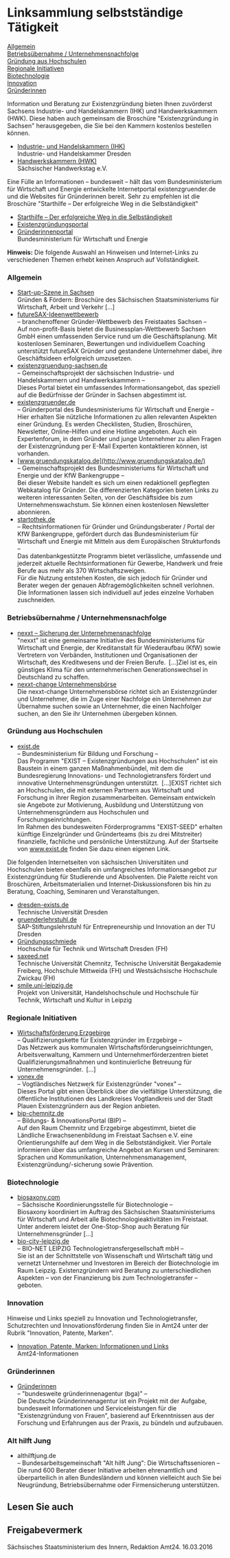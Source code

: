 # Linksammlung selbstständige Tätigkeit

[Allgemein](#allgemein "allgemein")  
[Betriebsübernahme / Unternehmensnachfolge](#betriebsuebernahme "betriebsuebernahme")  
[Gründung aus Hochschulen](#gruendung_hochschule "gruendung_hochschule")  
[Regionale Initiativen](#regionale_initiativen "regionale_initiativen")  
[Biotechnologie](#biotechnologie "biotechnologie")  
[Innovation](#innovation "innovation")  
[Gründerinnen](#gruenderinnen "gruenderinnen")

Information und Beratung zur Existenzgründung bieten Ihnen zuvörderst Sachsens Industrie- und Handelskammern (IHK) und Handwerkskammern (HWK). Diese haben auch gemeinsam die Broschüre "Existenzgründung in Sachsen" herausgegeben, die Sie bei den Kammern kostenlos bestellen können.

* [Industrie- und Handelskammern (IHK)](http://www.ihk.de/ "Landesarbeitsgemeinschaft der Industrie- und Handelskammern Sachsen")  
  Industrie- und Handelskammer Dresden
* [Handwerkskammern (HWK)](https://www.handwerkstag-sachsen.de/organisation/handwerkskammern.html "Sächsischer Handwerkstag ")  
  Sächsischer Handwerkstag e.V.

Eine Fülle an Informationen – bundesweit – hält das vom Bundesministerium für Wirtschaft und Energie entwickelte Internetportal existenzgruender.de und die Websites für Gründerinnen bereit. Sehr zu empfehlen ist die Broschüre "Starthilfe – Der erfolgreiche Weg in die Selbständigkeit"

* [Starthilfe – Der erfolgreiche Weg in die Selbständigkeit](https://www.existenzgruender.de/SharedDocs/Downloads/DE/Broschueren-Flyer/Starthilfe-erfolgreiche-Weg-Selbststaendigkeit.html)
* [Existenzgründungsportal](http://www.existenzgruender.de/selbstaendigkeit/entscheidung/gruendungsarten/index.php "BMWi: Gründerportal Rubrik \"Gründung vorbereiten\"")
* [Gründerinnenportal](http://www.gruenderinnenagentur.de "BMWi: Gruenderinnenportal")  
   Bundesministerium für Wirtschaft und Energie

**Hinweis:** Die folgende Auswahl an Hinweisen und Internet-Links zu verschiedenen Themen erhebt keinen Anspruch auf Vollständigkeit.

### Allgemein

* [Start-up-Szene in Sachsen](https://publikationen.sachsen.de/bdb/artikel/29556)  
  Gründen & Fördern: Broschüre des Sächsischen Staatsministeriums für Wirtschaft, Arbeit und Verkehr [...]
* [futureSAX-Ideenwettbewerb](https://www.futuresax.de/wettbewerbe "Internetauftritt der \"FutureSAX Ideenwettbewerbe\"")  
   – branchenoffener Gründer-Wettbewerb des Freistaates Sachsen –  
   Auf non-profit-Basis bietet die Businessplan-Wettbewerb Sachsen GmbH einen umfassenden Service rund um die Geschäftsplanung. Mit kostenlosen Seminaren, Bewertungen und individuellem Coaching unterstützt futureSAX Gründer und gestandene Unternehmer dabei, ihre Geschäftsideen erfolgreich umzusetzen.
* [existenzgruendung-sachsen.de](http://www.existenzgruendung-sachsen.de/servlet/portal?knoten_id=home "Existenzgründung in Sachsen")  
   – Gemeinschaftsprojekt der sächsischen Industrie- und Handelskammern und Handwerkskammern –  
   Dieses Portal bietet ein umfassendes Informationsangebot, das speziell auf die Bedürfnisse der Gründer in Sachsen abgestimmt ist.
* [existenzgruender.de](http://www.existenzgruender.de/ "BMWi: Existenzgründerportal")  
   – Gründerportal des Bundesministeriums für Wirtschaft und Energie –  
   Hier erhalten Sie nützliche Informationen zu allen relevanten Aspekten einer Gründung. Es werden Checklisten, Studien, Broschüren, Newsletter, Online-Hilfen und eine Hotline angeboten. Auch ein Expertenforum, in dem Gründer und junge Unternehmer zu allen Fragen der Existenzgründung per E-Mail Experten kontaktieren können, ist vorhanden.
* [www.gruendungskatalog.de](http://www.gruendungskatalog.de/)  
   – Gemeinschaftsprojekt des Bundesministeriums für Wirtschaft und Energie und der KfW Bankengruppe –  
   Bei dieser Website handelt es sich um einen redaktionell gepflegten Webkatalog für Gründer. Die differenzierten Kategorien bieten Links zu weiteren interessanten Seiten, von der Geschäftsidee bis zum Unternehmenswachstum. Sie können einen kostenlosen Newsletter abonnieren.
* [startothek.de](http://www.startothek.de)  
   – Rechtsinformationen für Gründer und Gründungsberater / Portal der KfW Bankengruppe, gefördert durch das Bundesministerium für Wirtschaft und Energie mit Mitteln aus dem Europäischen Strukturfonds –  
   Das datenbankgestützte Programm bietet verlässliche, umfassende und jederzeit aktuelle Rechtsinformationen für Gewerbe, Handwerk und freie Berufe aus mehr als 370 Wirtschaftszweigen.  
   Für die Nutzung entstehen Kosten, die sich jedoch für Gründer und Berater wegen der genauen Abfragemöglichkeiten schnell verlohnen. Die Informationen lassen sich individuell auf jedes einzelne Vorhaben zuschneiden.

### Betriebsübernahme / Unternehmensnachfolge

* [nexxt – Sicherung der Unternehmensnachfolge](http://www.nexxt-change.org/DE/Startseite/inhalt.html "\"nexxt-change\" Unternehmensbörse für Unternehmensnachfolgen")  
  "nexxt" ist eine gemeinsame Initiative des Bundesministeriums für Wirtschaft und Energie, der Kreditanstalt für Wiederaufbau (KfW) sowie Vertretern von Verbänden, Institutionen und Organisationen der Wirtschaft, des Kreditwesens und der Freien Berufe. [...]Ziel ist es, ein günstiges Klima für den unternehmerischen Generationswechsel in Deutschland zu schaffen.
* [nexxt-change Unternehmensbörse](http://www.nexxt-change.org/DE/Verkaufsangebot/inhalt.html "BMWi: nexxt-change Unternehmensbörse")  
   Die nexxt-change Unternehmensbörse richtet sich an Existenzgründer und Unternehmer, die im Zuge einer Nachfolge ein Unternehmen zur Übernahme suchen sowie an Unternehmer, die einen Nachfolger suchen, an den Sie ihr Unternehmen übergeben können.

### Gründung aus Hochschulen

* [exist.de](http://www.exist.de/exist/index.php "BMWi: Existenzgründung aus der Wissenschaft (exist.de)")  
  – Bundesministerium für Bildung und Forschung –  
  Das Programm "EXIST – Existenzgründungen aus Hochschulen" ist ein Baustein in einem ganzen Maßnahmenbündel, mit dem die Bundesregierung Innovations- und Technologietransfers fördert und innovative Unternehmensgründungen unterstützt. [...]EXIST richtet sich an Hochschulen, die mit externen Partnern aus Wirtschaft und Forschung in ihrer Region zusammenarbeiten. Gemeinsam entwickeln sie Angebote zur Motivierung, Ausbildung und Unterstützung von Unternehmensgründern aus Hochschulen und Forschungseinrichtungen.  
   Im Rahmen des bundesweiten Förderprogramms "EXIST-SEED" erhalten künftige Einzelgründer und Gründerteams (bis zu drei Mitstreiter) finanzielle, fachliche und persönliche Unterstützung. Auf der Startseite von www.exist.de finden Sie dazu einen eigenen Link.

Die folgenden Internetseiten von sächsischen Universitäten und Hochschulen bieten ebenfalls ein umfangreiches Informationsangebot zur Existenzgründung für Studierende und Absolventen. Die Palette reicht von Broschüren, Arbeitsmaterialien und Internet-Diskussionsforen bis hin zu Beratung, Coaching, Seminaren und Veranstaltungen.

* [dresden-exists.de](http://www.dresden-exists.de/ "Gründungsinitiative der Dresdner Hochschulen und Forschungseinrichtungen")  
   Technische Universität Dresden
* [gruenderlehrstuhl.de](https://tu-dresden.de/die_tu_dresden/fakultaeten/fakultaet_wirtschaftswissenschaften/bwl/lei/ "TU Dresden: Gruenderlehrstuhl")  
   SAP-Stiftungslehrstuhl für Entrepreneurship und Innovation an der TU Dresden
* [Gründungsschmiede](https://www.htw-dresden.de/de/wiwi/einrichtungen/htw-gruendungsschmiede.html "HTW: Gründungsschmiede")  
   Hochschule für Technik und Wirtschaft Dresden (FH)
* [saxeed.net](http://www.saxeed.net/)  
   Technische Universität Chemnitz, Technische Universität Bergakademie Freiberg, Hochschule Mittweida (FH) und Westsächsische Hochschule Zwickau (FH)
* [smile.uni-leipzig.de](https://www.smile.uni-leipzig.de/)  
   Projekt von Universität, Handelshochschule und Hochschule für Technik, Wirtschaft und Kultur in Leipzig

### Regionale Initiativen

* [Wirtschaftsförderung Erzgebirge](http://www.wfe-erzgebirge.de/)  
  – Qualifizierungskette für Existenzgründer im Erzgebirge –  
  Das Netzwerk aus kommunalen Wirtschaftsförderungseinrichtungen, Arbeitsverwaltung, Kammern und Unternehmerförderzentren bietet Qualifizierungsmaßnahmen und kontinuierliche Betreuung für Unternehmensgründer. [...]
* [vonex.de](http://www.vonex.de)  
   – Vogtländisches Netzwerk für Existenzgründer "vonex" –  
   Dieses Portal gibt einen Überblick über die vielfältige Unterstützung, die öffentliche Institutionen des Landkreises Vogtlandkreis und der Stadt Plauen Existenzgründern aus der Region anbieten.
* [bip-chemnitz.de](http://www.bip-chemnitz.de/ "Bildungs- & InnovationsPortal Chemnitz")  
   – Bildungs- & InnovationsPortal (BIP) –  
   Auf den Raum Chemnitz und Erzgebirge abgestimmt, bietet die Ländliche Erwachsenenbildung im Freistaat Sachsen e.V. eine Orientierungshilfe auf dem Weg in die Selbstständigkeit. Vier Portale informieren über das umfangreiche Angebot an Kursen und Seminaren: Sprachen und Kommunikation, Unternehmensmanagement, Existenzgründung/-sicherung sowie Prävention.

### Biotechnologie

* [biosaxony.com](http://www.biosaxony.com "Biosaxony")  
  – Sächsische Koordinierungsstelle für Biotechnologie –  
  Biosaxony koordiniert im Auftrag des Sächsischen Staatsministeriums für Wirtschaft und Arbeit alle Biotechnologieaktivitäten im Freistaat. Unter anderem leistet der One-Stop-Shop auch Beratung für Unternehmensgründer [...]
* [bio-city-leipzig.de](http://www.bio-city-leipzig.de/ "BIO-NET LEIPZIG")  
   – BIO-NET LEIPZIG Technologietransfergesellschaft mbH –  
   Sie ist an der Schnittstelle von Wissenschaft und Wirtschaft tätig und vernetzt Unternehmer und Investoren im Bereich der Biotechnologie im Raum Leipzig. Existenzgründern wird Beratung zu unterschiedlichen Aspekten – von der Finanzierung bis zum Technologietransfer – geboten.

### Innovation

Hinweise und Links speziell zu Innovation und Technologietransfer, Schutzrechten und Innovationsförderung finden Sie in Amt24 unter der Rubrik "Innovation, Patente, Marken".

* [Innovation, Patente, Marken: Informationen und Links](https://amt24dev.sachsen.de/zufi/lebenslagen/5000681)  
  Amt24-Informationen

### Gründerinnen

* [Gründerinnen](http://www.gruenderinnenagentur.de "BMWi: Gruenderinnenportal")  
  – "bundesweite gründerinnenagentur (bga)" –  
  Die Deutsche Gründerinnenagentur ist ein Projekt mit der Aufgabe, bundesweit Informationen und Serviceleistungen für die "Existenzgründung von Frauen", basierend auf Erkenntnissen aus der Forschung und Erfahrungen aus der Praxis, zu bündeln und aufzubauen.

### Alt hilft Jung

* althilftjung.de  
  – Bundesarbeitsgemeinschaft "Alt hilft Jung": Die Wirtschaftssenioren –  
  Die rund 600 Berater dieser Initiative arbeiten ehrenamtlich und überparteilich in allen Bundesländern und können vielleicht auch Sie bei Neugründung, Betriebsübernahme oder Firmensicherung unterstützen.

## Lesen Sie auch

## Freigabevermerk

Sächsisches Staatsministerium des Innern, Redaktion Amt24. 16.03.2016
